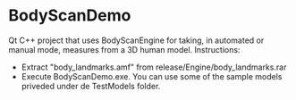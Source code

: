 # BodyScanDemo
Qt C++ project that uses BodyScanEngine for taking, in automated or manual mode, measures from a 3D human model.
 Instructions:
 - Extract "body_landmarks.amf" from release/Engine/body_landmarks.rar
- Execute  BodyScanDemo.exe. You can use some of the sample models priveded under de TestModels folder.
